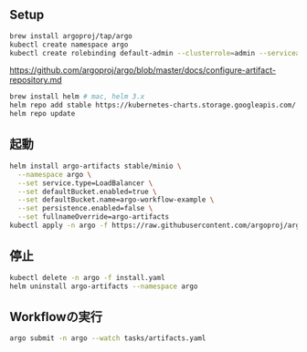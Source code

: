 
## Setup

```bash
brew install argoproj/tap/argo
kubectl create namespace argo
kubectl create rolebinding default-admin --clusterrole=admin --serviceaccount=argo:default --namespace=argo
```

https://github.com/argoproj/argo/blob/master/docs/configure-artifact-repository.md

```bash
brew install helm # mac, helm 3.x
helm repo add stable https://kubernetes-charts.storage.googleapis.com/ # official Helm stable charts
helm repo update
```

## 起動

```bash
helm install argo-artifacts stable/minio \
  --namespace argo \
  --set service.type=LoadBalancer \
  --set defaultBucket.enabled=true \
  --set defaultBucket.name=argo-workflow-example \
  --set persistence.enabled=false \
  --set fullnameOverride=argo-artifacts
kubectl apply -n argo -f https://raw.githubusercontent.com/argoproj/argo/v2.4.3/manifests/install.yaml -f workflow-controller-configmap.yaml
```

## 停止

```bash
kubectl delete -n argo -f install.yaml
helm uninstall argo-artifacts --namespace argo
```

## Workflowの実行

```bash
argo submit -n argo --watch tasks/artifacts.yaml 
```